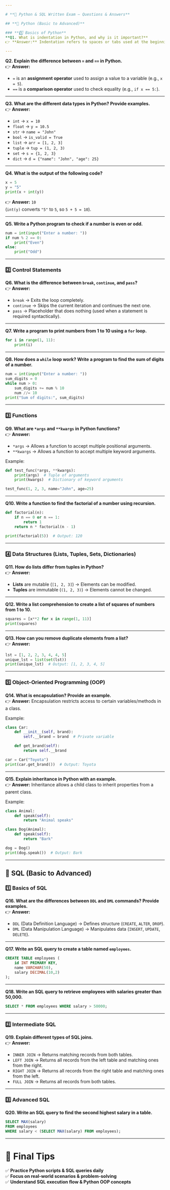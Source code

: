 ```yaml
---

# **📌 Python & SQL Written Exam – Questions & Answers**

## **🔹 Python (Basic to Advanced)**  

### **1️⃣ Basics of Python**  
**Q1. What is indentation in Python, and why is it important?**  
👉 **Answer:** Indentation refers to spaces or tabs used at the beginning of code lines to define a block of code (like loops, conditions, functions). Unlike other languages, Python relies on indentation instead of curly braces `{}` for structuring the code.

---
```


**Q2. Explain the difference between `=` and `==` in Python.**  
👉 **Answer:**  
- `=` is an **assignment operator** used to assign a value to a variable (e.g., `x = 5`).  
- `==` is a **comparison operator** used to check equality (e.g., `if x == 5:`).  

---

**Q3. What are the different data types in Python? Provide examples.**  
👉 **Answer:**  
- `int` → `x = 10`  
- `float` → `y = 10.5`  
- `str` → `name = "John"`  
- `bool` → `is_valid = True`  
- `list` → `arr = [1, 2, 3]`  
- `tuple` → `tup = (1, 2, 3)`  
- `set` → `s = {1, 2, 3}`  
- `dict` → `d = {"name": "John", "age": 25}`  

---

**Q4. What is the output of the following code?**  
```python
x = 5
y = "5"
print(x + int(y))
```
👉 **Answer:** `10`  
(`int(y)` converts `"5"` to `5`, so `5 + 5 = 10`).

---

**Q5. Write a Python program to check if a number is even or odd.**  
```python
num = int(input("Enter a number: "))
if num % 2 == 0:
    print("Even")
else:
    print("Odd")
```

---

### **2️⃣ Control Statements**  
**Q6. What is the difference between `break`, `continue`, and `pass`?**  
👉 **Answer:**  
- `break` → Exits the loop completely.  
- `continue` → Skips the current iteration and continues the next one.  
- `pass` → Placeholder that does nothing (used when a statement is required syntactically).  

---

**Q7. Write a program to print numbers from 1 to 10 using a `for` loop.**  
```python
for i in range(1, 11):
    print(i)
```

---

**Q8. How does a `while` loop work? Write a program to find the sum of digits of a number.**  
```python
num = int(input("Enter a number: "))
sum_digits = 0
while num > 0:
    sum_digits += num % 10
    num //= 10
print("Sum of digits:", sum_digits)
```

---

### **3️⃣ Functions**  
**Q9. What are `*args` and `**kwargs` in Python functions?**  
👉 **Answer:**  
- `*args` → Allows a function to accept multiple positional arguments.  
- `**kwargs` → Allows a function to accept multiple keyword arguments.  

Example:  
```python
def test_func(*args, **kwargs):
    print(args)  # Tuple of arguments
    print(kwargs)  # Dictionary of keyword arguments

test_func(1, 2, 3, name="John", age=25)
```

---

**Q10. Write a function to find the factorial of a number using recursion.**  
```python
def factorial(n):
    if n == 0 or n == 1:
        return 1
    return n * factorial(n - 1)

print(factorial(5))  # Output: 120
```

---

### **4️⃣ Data Structures (Lists, Tuples, Sets, Dictionaries)**  
**Q11. How do lists differ from tuples in Python?**  
👉 **Answer:**  
- **Lists** are mutable (`[1, 2, 3]`) → Elements can be modified.  
- **Tuples** are immutable (`(1, 2, 3)`) → Elements cannot be changed.  

---

**Q12. Write a list comprehension to create a list of squares of numbers from 1 to 10.**  
```python
squares = [x**2 for x in range(1, 11)]
print(squares)
```

---

**Q13. How can you remove duplicate elements from a list?**  
👉 **Answer:**  
```python
lst = [1, 2, 2, 3, 4, 4, 5]
unique_lst = list(set(lst))
print(unique_lst)  # Output: [1, 2, 3, 4, 5]
```

---

### **5️⃣ Object-Oriented Programming (OOP)**  
**Q14. What is encapsulation? Provide an example.**  
👉 **Answer:** Encapsulation restricts access to certain variables/methods in a class.  

Example:  
```python
class Car:
    def __init__(self, brand):
        self.__brand = brand  # Private variable

    def get_brand(self):
        return self.__brand

car = Car("Toyota")
print(car.get_brand())  # Output: Toyota
```

---

**Q15. Explain inheritance in Python with an example.**  
👉 **Answer:** Inheritance allows a child class to inherit properties from a parent class.  

Example:  
```python
class Animal:
    def speak(self):
        return "Animal speaks"

class Dog(Animal):
    def speak(self):
        return "Bark"

dog = Dog()
print(dog.speak())  # Output: Bark
```

---

## **🔹 SQL (Basic to Advanced)**  

### **1️⃣ Basics of SQL**  
**Q16. What are the differences between `DDL` and `DML` commands? Provide examples.**  
👉 **Answer:**  
- `DDL` (Data Definition Language) → Defines structure (`CREATE`, `ALTER`, `DROP`).  
- `DML` (Data Manipulation Language) → Manipulates data (`INSERT`, `UPDATE`, `DELETE`).  

---

**Q17. Write an SQL query to create a table named `employees`.**  
```sql
CREATE TABLE employees (
    id INT PRIMARY KEY,
    name VARCHAR(50),
    salary DECIMAL(10,2)
);
```

---

**Q18. Write an SQL query to retrieve employees with salaries greater than 50,000.**  
```sql
SELECT * FROM employees WHERE salary > 50000;
```

---

### **2️⃣ Intermediate SQL**  
**Q19. Explain different types of SQL joins.**  
👉 **Answer:**  
- `INNER JOIN` → Returns matching records from both tables.  
- `LEFT JOIN` → Returns all records from the left table and matching ones from the right.  
- `RIGHT JOIN` → Returns all records from the right table and matching ones from the left.  
- `FULL JOIN` → Returns all records from both tables.  

---

### **3️⃣ Advanced SQL**  
**Q20. Write an SQL query to find the second highest salary in a table.**  
```sql
SELECT MAX(salary) 
FROM employees 
WHERE salary < (SELECT MAX(salary) FROM employees);
```

---

# **📌 Final Tips**
✅ **Practice Python scripts & SQL queries daily**  
✅ **Focus on real-world scenarios & problem-solving**  
✅ **Understand SQL execution flow & Python OOP concepts**  
